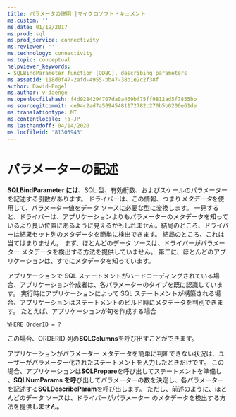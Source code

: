 ```yaml
---
title: パラメータの説明 |マイクロソフトドキュメント
ms.custom: ''
ms.date: 01/19/2017
ms.prod: sql
ms.prod_service: connectivity
ms.reviewer: ''
ms.technology: connectivity
ms.topic: conceptual
helpviewer_keywords:
- SQLBindParameter function [ODBC], describing parameters
ms.assetid: 118d0f47-2afd-4955-bb47-38b1e2c2f38f
author: David-Engel
ms.author: v-daenge
ms.openlocfilehash: f4d9284294707da0a469bf75ff9812ad5f7855bb
ms.sourcegitcommit: ce94c2ad7a50945481172782c270b5b0206e61de
ms.translationtype: MT
ms.contentlocale: ja-JP
ms.lasthandoff: 04/14/2020
ms.locfileid: "81305943"
---
```

# <a name="describing-parameters"></a>パラメーターの記述
**SQLBindParameter には**、SQL 型、有効桁数、およびスケールのパラメーターを記述する引数があります。 ドライバーは、この情報、つまり*メタデータ*を使用して、パラメーター値をデータ ソースに必要な型に変換します。 一見すると、ドライバーは、アプリケーションよりもパラメーターのメタデータを知っているより良い位置にあるように見えるかもしれません。結局のところ、ドライバーは結果セット列のメタデータを簡単に検出できます。 結局のところ、これは当てはまりません。 まず、ほとんどのデータ ソースは、ドライバーがパラメーター メタデータを検出する方法を提供していません。 第二に、ほとんどのアプリケーションは、すでにメタデータを知っています。  
  
 アプリケーションで SQL ステートメントがハードコーディングされている場合、アプリケーション作成者は、各パラメーターのタイプを既に認識しています。 実行時にアプリケーションによって SQL ステートメントが構築される場合、アプリケーションはステートメントのビルド時にメタデータを判別できます。 たとえば、アプリケーションが句を作成する場合  
  
```  
WHERE OrderID = ?  
```  
  
 この場合、ORDERID 列の**SQLColumns**を呼び出すことができます。  
  
 アプリケーションがパラメーター メタデータを簡単に判断できない状況は、ユーザーがパラメーター化されたステートメントを入力したときだけです。 この場合、アプリケーションは**SQLPrepare**を呼び出してステートメントを準備し **、SQLNumParams を呼**び出してパラメーターの数を決定し、各パラメーターを記述する**SQLDescribeParam**を呼び出します。 ただし、前述のように、ほとんどのデータ ソースは、ドライバーがパラメーター のメタデータを検出する方法を提供**しません。**
